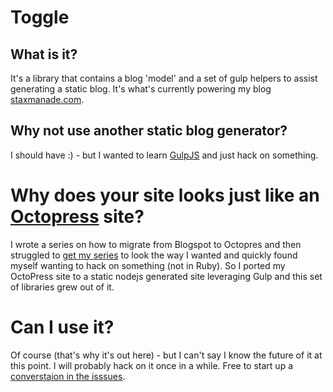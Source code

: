 ﻿# Toggle

## What is it?

It's a library that contains a blog 'model' and a set of gulp helpers to assist generating a static blog. It's what's currently powering my blog [staxmanade.com](http://staxmanade.com).

## Why not use another static blog generator?

I should have :) - but I wanted to learn [GulpJS](http://gulpjs.com) and just hack on something.

# Why does your site looks just like an [Octopress](http://octopress.org) site?

I wrote a series on how to migrate from Blogspot to Octopres and then struggled to [get my series](https://github.com/jekyll/jekyll/issues/2226) to look the way I wanted and quickly found myself wanting to hack on something (not in Ruby). So I ported my OctoPress site to a static nodejs generated site leveraging Gulp and this set of libraries grew out of it.

# Can I use it?

Of course (that's why it's out here) - but I can't say I know the future of it at this point. I will probably hack on it once in a while. Free to start up a [converstaion in the isssues](https://github.com/togglejs/toggle/issues).
